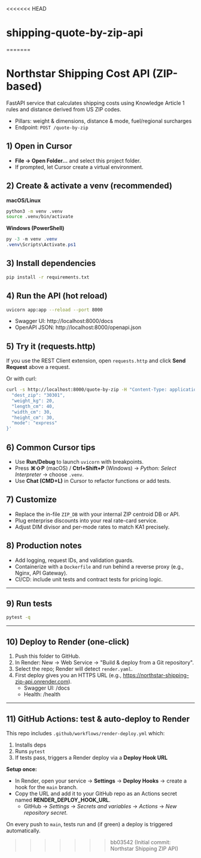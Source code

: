 <<<<<<< HEAD
# shipping-quote-by-zip-api
=======
# Northstar Shipping Cost API (ZIP-based)

FastAPI service that calculates shipping costs using Knowledge Article 1 rules and distance derived from US ZIP codes.
- Pillars: weight & dimensions, distance & mode, fuel/regional surcharges
- Endpoint: `POST /quote-by-zip`

## 1) Open in Cursor
- **File → Open Folder…** and select this project folder.
- If prompted, let Cursor create a virtual environment.

## 2) Create & activate a venv (recommended)
**macOS/Linux**
```bash
python3 -m venv .venv
source .venv/bin/activate
```

**Windows (PowerShell)**
```powershell
py -3 -m venv .venv
.venv\Scripts\Activate.ps1
```

## 3) Install dependencies
```bash
pip install -r requirements.txt
```

## 4) Run the API (hot reload)
```bash
uvicorn app:app --reload --port 8000
```

- Swagger UI: http://localhost:8000/docs
- OpenAPI JSON: http://localhost:8000/openapi.json

## 5) Try it (requests.http)
If you use the REST Client extension, open `requests.http` and click **Send Request** above a request.

Or with curl:
```bash
curl -s http://localhost:8000/quote-by-zip -H "Content-Type: application/json" -d '{
  "dest_zip": "30301",
  "weight_kg": 20,
  "length_cm": 40,
  "width_cm": 30,
  "height_cm": 30,
  "mode": "express"
}'
```

## 6) Common Cursor tips
- Use **Run/Debug** to launch `uvicorn` with breakpoints.
- Press **⌘⇧P** (macOS) / **Ctrl+Shift+P** (Windows) → *Python: Select Interpreter* → choose `.venv`.
- Use **Chat (CMD+L)** in Cursor to refactor functions or add tests.

## 7) Customize
- Replace the in-file `ZIP_DB` with your internal ZIP centroid DB or API.
- Plug enterprise discounts into your real rate-card service.
- Adjust DIM divisor and per-mode rates to match KA1 precisely.

## 8) Production notes
- Add logging, request IDs, and validation guards.
- Containerize with a `Dockerfile` and run behind a reverse proxy (e.g., Nginx, API Gateway).
- CI/CD: include unit tests and contract tests for pricing logic.

---
## 9) Run tests
```bash
pytest -q
```


---
## 10) Deploy to Render (one-click)
1. Push this folder to GitHub.
2. In Render: New → Web Service → "Build & deploy from a Git repository".
3. Select the repo; Render will detect `render.yaml`.
4. First deploy gives you an HTTPS URL (e.g., https://northstar-shipping-zip-api.onrender.com).
   - Swagger UI: /docs
   - Health: /health


---
## 11) GitHub Actions: test & auto-deploy to Render
This repo includes `.github/workflows/render-deploy.yml` which:
1. Installs deps
2. Runs `pytest`
3. If tests pass, triggers a Render deploy via a **Deploy Hook URL**

**Setup once:**
- In Render, open your service → **Settings** → **Deploy Hooks** → create a hook for the `main` branch.
- Copy the URL and add it to your GitHub repo as an Actions secret named **RENDER_DEPLOY_HOOK_URL**.
  - GitHub → *Settings* → *Secrets and variables* → *Actions* → *New repository secret*.

On every push to `main`, tests run and (if green) a deploy is triggered automatically.
>>>>>>> bb03542 (Initial commit: Northstar Shipping ZIP API)
